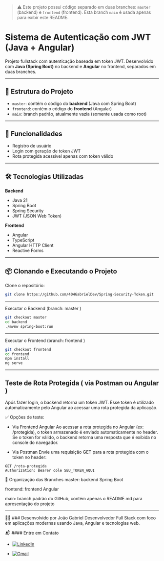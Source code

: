 > ⚠️ Este projeto possui código separado em duas branches: `master` (backend) e `frontend` (frontend). Esta branch `main` é usada apenas para exibir este README.

# Sistema de Autenticação com JWT (Java + Angular)

Projeto fullstack com autenticação baseada em token JWT. Desenvolvido com **Java (Spring Boot)** no backend e **Angular** no frontend, separados em duas branches.

---

## 🌿 Estrutura do Projeto

- `master`: contém o código do **backend** (Java com Spring Boot)
- `frontend`: contém o código do **frontend** (Angular)
- `main`: branch padrão, atualmente vazia (somente usada como root)

---

## 🚀 Funcionalidades

- Registro de usuário
- Login com geração de token JWT
- Rota protegida acessível apenas com token válido

---

## 🛠️ Tecnologias Utilizadas

**Backend**
- Java 21
- Spring Boot
- Spring Security
- JWT (JSON Web Token)

**Frontend**
- Angular
- TypeScript
- Angular HTTP Client
- Reactive Forms

---

## 📦 Clonando e Executando o Projeto

Clone o repositório:

```bash
git clone https://github.com/404GabrielDev/Spring-Security-Token.git
```
---

Executar o Backend (branch: master )
```bash
git checkout master
cd backend
./mvnw spring-boot:run
```

---

Executar o Frontend (branch: frontend )
```bash
git checkout frontend
cd frontend
npm install
ng serve
```
---


## Teste de Rota Protegida ( via Postman ou Angular )
Após fazer login, o backend retorna um token JWT. Esse token é utilizado automaticamente pelo Angular ao acessar uma rota protegida da aplicação.

✅ Opções de teste:
* Via Frontend Angular
Ao acessar a rota protegida no Angular (ex: /protegida), o token armazenado é enviado automaticamente no header.
Se o token for válido, o backend retorna uma resposta que é exibida no console do navegador.

* Via Postman
Envie uma requisição GET para a rota protegida com o token no header:
```
GET /rota-protegida
Authorization: Bearer cole SEU_TOKEN_AQUI
```



📁 Organização das Branches
master: backend Spring Boot

frontend: frontend Angular

main: branch padrão do GitHub, contém apenas o README.md para apresentação do projeto

---


👨‍💻 ### Desenvolvido por
João Gabriel
Desenvolvedor Full Stack com foco em aplicações modernas usando Java, Angular e tecnologias web.

📬 #### Entre em Contato

* [![LinkedIn](https://img.shields.io/badge/-LinkedIn-blue?logo=linkedin&style=flat-square)](https://www.linkedin.com/in/jo%C3%A3o-gabriel-s-0659702b3/)

* [![Gmail](https://img.shields.io/badge/-Gmail-red?logo=gmail&style=flat-square)](mailto:joaogabriell.ssm@gmail.com)



